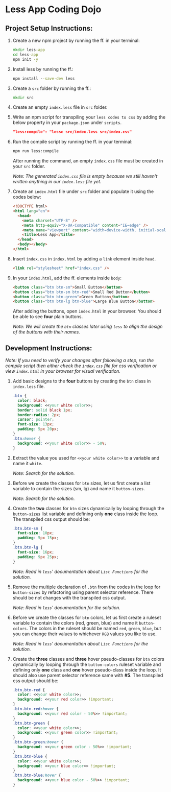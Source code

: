 # Less App Coding Dojo

## Project Setup Instructions:

1. Create a new npm project by running the ff. in your terminal:
   ```cmd
   mkdir less-app
   cd less-app
   npm init -y
   ```
2. Install less by running the ff.:
   ```cmd
   npm install --save-dev less
   ```
3. Create a `src` folder by running the ff.:
   ```cmd
   mkdir src
   ```
4. Create an empty `index.less` file in `src` folder.
5. Write an npm script for transpiling your `less codes to css` by adding the below property in your `package.json` under `scripts`.
   ```json
   "less:compile": "lessc src/index.less src/index.css"
   ```
6. Run the compile script by running the ff. in your terminal:

   ```cmd
   npm run less:compile
   ```

   After running the command, an empty `index.css` file must be created in your `src` folder.

   _Note: The generated `index.css` file is empty because we still haven't written anything in our `index.less` file yet._

7. Create an `index.html` file under `src` folder and populate it using the codes below:
   ```html
   <!DOCTYPE html>
   <html lang="en">
     <head>
       <meta charset="UTF-8" />
       <meta http-equiv="X-UA-Compatible" content="IE=edge" />
       <meta name="viewport" content="width=device-width, initial-scale=1.0" />
       <title>Less App</title>
     </head>
     <body></body>
   </html>
   ```
8. Insert `index.css` in `index.html` by adding a `link` element inside `head`.

   ```html
   <link rel="stylesheet" href="index.css" />
   ```

9. In your `index.html`, add the ff. elements inside `body`:

   ```html
   <button class="btn btn-sm">Small Button</button>
   <button class="btn btn-sm btn-red">Small Red Button</button>
   <button class="btn btn-green">Green Button</button>
   <button class="btn btn-lg btn-blue">Large Blue Button</button>
   ```

   After adding the buttons, open `index.html` in your browser. You should be able to see **four** plain buttons.

   _Note: We will create the `btn` classes later using `less` to align the design of the buttons with their names._

## Development Instructions:

_Note: If you need to verify your changes after following a step, run the compile script then either check the `index.css` file for css verification or view `index.html` in your browser for visual verification._

1. Add basic designs to the **four** buttons by creating the `btn` class in `index.less` file.
   ```css
   .btn {
     color: black;
     background: <<your white color>>;
     border: solid black 1px;
     border-radius: 2px;
     cursor: pointer;
     font-size: 13px;
     padding: 5px 20px;
   }
   .btn:hover {
     background: <<your white color>> - 50%;
   }
   ```
2. Extract the value you used for `<<your white color>>` to a variable and name it `white`.

   _Note: Search for the solution._

3. Before we create the classes for `btn` sizes, let us first create a list variable to contain the sizes (sm, lg) and name it `button-sizes`.

   _Note: Search for the solution._

4. Create the **two** classes for `btn` sizes dynamically by looping through the `button-sizes` list variable and defining only **one** class inside the loop. The transpiled css output should be:

   ```css
   .btn.btn-sm {
     font-size: 10px;
     padding: 5px 15px;
   }
   .btn.btn-lg {
     font-size: 16px;
     padding: 9px 25px;
   }
   ```

   _Note: Read in `less`' documentation about `List Functions` for the solution._

5. Remove the multiple declaration of `.btn` from the codes in the loop for `button-sizes` by refactoring using parent selector reference. There should be not changes with the transpiled css output.

   _Note: Read in `less`' documentation for the solution._

6. Before we create the classes for `btn` colors, let us first create a ruleset variable to contain the colors (red, green, blue) and name it `button-colors`. The colors in the ruleset should be named `red`, `green`, `blue`, but you can change their values to whichever `RGB` values you like to use.

   _Note: Read in `less`' documentation about `List Functions` for the solution._

7. Create the **three** classes and **three** hover pseudo-classes for `btn` colors dynamically by looping through the `button-colors` ruleset variable and defining only **one** class and **one** hover pseudo-class inside the loop. It should also use parent selector reference same with **#5**. The transpiled css output should be:

   ```css
   .btn.btn-red {
     color: <<your white color>>;
     background: <<your red color>> !important;
   }
   .btn.btn-red:hover {
     background: <<your red color - 50%>> !important;
   }
   .btn.btn-green {
     color: <<your white color>>;
     background: <<your green color>> !important;
   }
   .btn.btn-green:hover {
     background: <<your green color - 50%>> !important;
   }
   .btn.btn-blue {
     color: <<your white color>>;
     background: <<your blue color>> !important;
   }
   .btn.btn-blue:hover {
     background: <<your blue color - 50%>> !important;
   }
   ```
